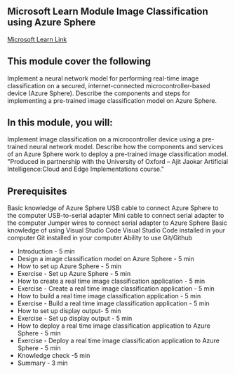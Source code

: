 ## Microsoft Learn Module Image Classification using Azure Sphere

[Microsoft Learn Link](https://docs.microsoft.com/en-gb/learn/modules/image-classification-azure-sphere)

## This module cover the following 

Implement a neural network model for performing real-time image classification on a secured, internet-connected microcontroller-based device (Azure Sphere). Describe the components and steps for implementing a pre-trained image classification model on Azure Sphere.

## In this module, you will:

Implement image classification on a microcontroller device using a pre-trained neural network model.
Describe how the components and services of an Azure Sphere work to deploy a pre-trained image classification model.
"Produced in partnership with the University of Oxford – Ajit Jaokar Artificial Intelligence:Cloud and Edge Implementations course."

## Prerequisites
Basic knowledge of Azure Sphere
USB cable to connect Azure Sphere to the computer
USB-to-serial adapter
Mini cable to connect serial adapter to the computer
Jumper wires to connect serial adapter to Azure Sphere
Basic knowledge of using Visual Studio Code
Visual Studio Code installed in your computer
Git installed in your computer
Ability to use Git/Github

- Introduction - 5 min
- Design a image classification model on Azure Sphere - 5 min
- How to set up Azure Sphere - 5 min
- Exercise - Set up Azure Sphere - 5 min
- How to create a real time image classification application - 5 min
- Exercise - Create a real time image classification application - 5 min
- How to build a real time image classification application - 5 min
- Exercise - Build a real time image classification application - 5 min
- How to set up display output- 5 min
- Exercise - Set up display output - 5 min
- How to deploy a real time image classification application to Azure Sphere - 5 min
- Exercise - Deploy a real time image classification application to Azure Sphere - 5 min
- Knowledge check -5 min
- Summary - 3 min
